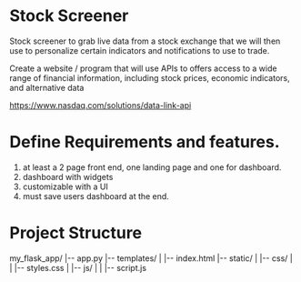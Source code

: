 # Stock Screener
Stock screener to grab live data from a stock exchange that we will then use to personalize certain indicators and notifications to use to trade. 

Create a website / program that will use APIs to offers access to a wide range of financial information, including stock prices, economic indicators, and alternative data

https://www.nasdaq.com/solutions/data-link-api

# Define Requirements and features.

1. at least a 2 page front end, one landing page and one for dashboard.
2. dashboard with widgets 
3. customizable with a UI 
4. must save users dashboard at the end. 










# Project Structure

my_flask_app/
|-- app.py
|-- templates/
|   |-- index.html
|-- static/
|   |-- css/
|   |   |-- styles.css
|   |-- js/
|   |   |-- script.js


